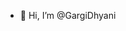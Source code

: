 - 👋 Hi, I’m @GargiDhyani

<!---
GargiDhyani/GargiDhyani is a ✨ special ✨ repository because its `README.md` (this file) appears on your GitHub profile.
You can click the Preview link to take a look at your changes.
--->

